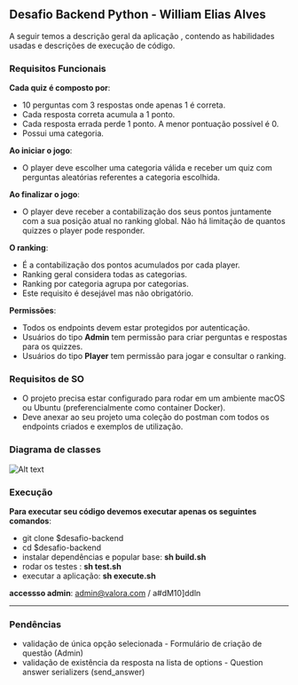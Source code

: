 ##  Desafio Backend Python - William Elias Alves

A seguir temos a descrição geral da aplicação , contendo as habilidades usadas e descrições de execução de código.


### Requisitos Funcionais

**Cada quiz é composto por**:

* 10 perguntas com 3 respostas onde apenas 1 é correta.
* Cada resposta correta acumula a 1 ponto.
* Cada resposta errada perde 1 ponto. A menor pontuação possível é 0.
* Possui uma categoria.

**Ao iniciar o jogo**:

* O player deve escolher uma categoria válida e receber um quiz com perguntas aleatórias referentes a categoria escolhida.

**Ao finalizar o jogo**:

* O player deve receber a contabilização dos seus pontos juntamente com a sua posição atual no ranking global. Não há limitação de quantos quizzes o player pode responder.

**O ranking**:

* É a contabilização dos pontos acumulados por cada player.
* Ranking geral considera todas as categorias.
* Ranking por categoria agrupa por categorias.
* Este requisito é desejável mas não obrigatório.

**Permissões**:

* Todos os endpoints devem estar protegidos por autenticação.
* Usuários do tipo **Admin** tem permissão para criar perguntas e respostas para os quizzes.
* Usuários do tipo **Player** tem permissão para jogar e consultar o ranking.


### Requisitos de SO

* O projeto precisa estar configurado para rodar em um ambiente macOS ou Ubuntu (preferencialmente como container Docker).
* Deve anexar ao seu projeto uma coleção do postman com todos os endpoints criados e exemplos de utilização.

### Diagrama de classes

![Alt text](https://github.com/williamelias/desafio-backend/blob/dev/class_diagram.png)


### Execução

**Para executar seu código devemos executar apenas os seguintes comandos**:

* git clone $desafio-backend
* cd $desafio-backend
* instalar dependências e popular base: **sh build.sh**
* rodar os testes : **sh test.sh**
* executar a aplicação: **sh execute.sh**

**accessso admin**: admin@valora.com / a#dM10]ddln

***

### Pendências

* validação de única opção selecionada - Formulário de criação de questão (Admin) 
* validação de existência da resposta na lista de options - Question answer serializers (send_answer)
